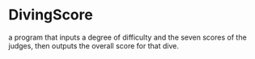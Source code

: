 # DivingScore
a program that inputs a degree of difficulty and the seven scores of the judges, then outputs the overall score for that dive.
